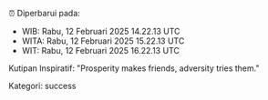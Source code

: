 ⏰ Diperbarui pada:
- WIB: Rabu, 12 Februari 2025 14.22.13 UTC
- WITA: Rabu, 12 Februari 2025 15.22.13 UTC
- WIT: Rabu, 12 Februari 2025 16.22.13 UTC

Kutipan Inspiratif:
"Prosperity makes friends, adversity tries them."


Kategori: success


